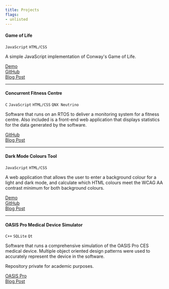 ```yaml
---
title: Projects
flags:
- unlisted
---
```


#### Game of Life

`JavaScript` `HTML/CSS`

A simple JavaScript implementation of Conway's Game of Life.


[Demo](https://alexbhasin.ca/game-of-life/)  
[GitHub](https://github.com/alexbhas/game-of-life)  
[Blog Post](/life)

---

#### Concurrent Fitness Centre

`C` `JavaScript` `HTML/CSS` `QNX Neutrino`

Software that runs on an RTOS to deliver a monitoring system for a fitness centre. Also included is a front-end web application that displays statistics for the data generated by the software.

[GitHub](https://github.com/alexbhas/RTOS-Fitness-Centre)  
[Blog Post](/concurrent-fitness-centre)

---

#### Dark Mode Colours Tool

`JavaScript` `HTML/CSS`

A web application that allows the user to enter a background colour for a light and dark mode, and calculate which HTML colours meet the WCAG AA contrast minimum for both background colours.

[Demo](https://alexbhasin.ca/dark-mode-colours-tool/)  
[GitHub](https://github.com/alexbhas/dark-mode-colours-tool)  
[Blog Post](/dark-mode-tool)

---

#### OASIS Pro Medical Device Simulator

`C++` `SQLite` `Qt`

Software that runs a comprehensive simulation of the OASIS Pro CES medical device. Multiple object oriented design patterns were used to accurately represent the device in the software.

Repository private for academic purposes.

[OASIS Pro](https://mindalive.com/products/oasis-pro)  
[Blog Post](/oasis)





